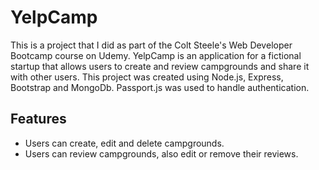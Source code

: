 # YelpCamp
This is a project that I did as part of the Colt Steele's Web Developer Bootcamp course on Udemy.
YelpCamp is an application for a fictional startup that allows users to create and review campgrounds and share it with other users.
This project was created using Node.js, Express, Bootstrap and MongoDb. Passport.js was used to handle authentication.

## Features
- Users can create, edit and delete campgrounds.
- Users can review campgrounds, also edit or remove their reviews.